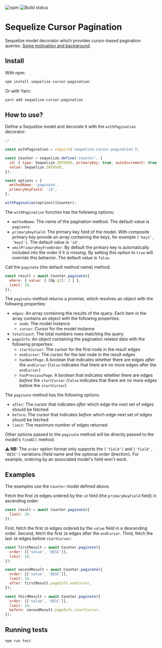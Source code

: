 ![npm](https://img.shields.io/npm/v/sequelize-cursor-pagination) ![Build status](https://github.com/Kaltsoon/sequelize-cursor-pagination/workflows/CI/badge.svg)

# Sequelize Cursor Pagination

Sequelize model decorator which provides cursor-based pagination queries. [Some motivation and background](https://dev-blog.apollodata.com/understanding-pagination-rest-graphql-and-relay-b10f835549e7).

## Install

With npm:

```bash
npm install sequelize-cursor-pagination
```

Or with Yarn:

```bash
yarn add sequelize-cursor-pagination
```

## How to use?

Define a Sequelize model and decorate it with the `withPagination` decorator:

```javascript
// ...

const withPagination = require('sequelize-cursor-pagination');

const Counter = sequelize.define('counter', {
  id: { type: Sequelize.INTEGER, primaryKey: true, autoIncrement: true },
  value: Sequelize.INTEGER,
});

const options = {
  methodName: 'paginate',
  primaryKeyField: 'id',
};

withPagination(options)(Counter);
```

The `withPagination` function has the following options:

- `methodName`: The name of the pagination method. The default value is `paginate`.
- `primaryKeyField`: The primary key field of the model. With composite primary key provide an array containing the keys, for example `['key1', 'key2']`. The default value is `'id'`.
- `omitPrimaryKeyFromOrder`: By default the primary key is automatically included into the order if it is missing. By setting this option to `true` will override this behavior. The default value is `false`.

Call the `paginate` (the default method name) method:

```javascript
const result = await Counter.paginate({
  where: { value: { [Op.gt]: 2 } },
  limit: 10,
});
```

The `paginate` method returns a promise, which resolves an object with the following properties:

- `edges`: An array containing the results of the query. Each item in the array contains an object with the following properties:
  - `node`: The model instance
  - `cursor`: Cursor for the model instance
- `totalCount`: The total numbers rows matching the query
- `pageInfo`: An object containing the pagination related data with the following properties:
  - `startCursor`: The cursor for the first node in the result edges
  - `endCursor`: The cursor for the last node in the result edges
  - `hasNextPage`: A boolean that indicates whether there are edges _after_ the `endCursor` (`false` indicates that there are no more edges after the `endCursor`)
  - `hasPreviousPage`: A boolean that indicates whether there are edges _before_ the `startCursor` (`false` indicates that there are no more edges before the `startCursor`)

The `paginate` method has the following options:

- `after`: The cursor that indicates _after_ which edge the next set of edges should be fetched
- `before`: The cursor that indicates _before_ which edge next set of edges should be fetched
- `limit`: The maximum number of edges returned

Other options passed to the `paginate` method will be directly passed to the model's `findAll` method.

**⚠️ NB:** The `order` option format only supports the `['field']` and `['field', 'DESC']` variations (field name and the optional order direction). For example, ordering by an associated model's field won't work.

## Examples

The examples use the `Counter` model defined above.

Fetch the first `20` edges ordered by the `id` field (the `primaryKeyField` field) in ascending order:

```javascript
const result = await Counter.paginate({
  limit: 20,
});
```

First, fetch the first `10` edges ordered by the `value` field in a descending order. Second, fetch the first `10` edges after the `endCursor`. Third, fetch the last `10` edges before `startCursor`:

```javascript
const firstResult = await Counter.paginate({
  order: [['value', 'DESC']],
  limit: 10,
});

const secondResult = await Counter.paginate({
  order: [['value', 'DESC']],
  limit: 10,
  after: firstResult.pageInfo.endCursor,
});

const thirdResult = await Counter.paginate({
  order: [['value', 'DESC']],
  limit: 10,
  before: secondResult.pageInfo.startCursor,
});
```

## Running tests

```
npm run test
```
